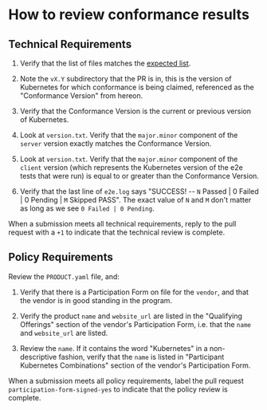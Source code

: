 # How to review conformance results

## Technical Requirements

1. Verify that the list of files matches the
[expected list](https://github.com/cncf/k8s-conformance/blob/master/instructions.md#contents-of-the-pr).

2. Note the `vX.Y` subdirectory that the PR is in, this is the version of
Kubernetes for which conformance is being claimed, referenced as the
"Conformance Version" from hereon.

3. Verify that the Conformance Version is the current or previous version of
Kubernetes.

4. Look at `version.txt`.  Verify that the `major.minor` component of the 
`server` version exactly matches the Conformance Version.

5. Look at `version.txt`.  Verify that the `major.minor` component of the 
`client` version (which represents the Kubernetes version of the e2e tests that
were run) is equal to or greater than the Conformance Version.

6. Verify that the last line of `e2e.log` says "SUCCESS! -- `N` Passed | 0
Failed | 0 Pending | `M` Skipped PASS".  The exact value of `N` and `M` don't
matter as long as we see `0 Failed | 0 Pending`.

When a submission meets all technical requirements, reply to the pull request
with a `+1` to indicate that the technical review is complete.

## Policy Requirements

Review the `PRODUCT.yaml` file, and:

1. Verify that there is a Participation Form on file for the `vendor`, and that
the vendor is in good standing in the program.

2. Verify the product `name` and `website_url` are listed in the
"Qualifying Offerings" section of the vendor's Participation Form, i.e. that
the `name` and `website_url` are listed. 

3. Review the `name`. If it contains the word "Kubernetes" in a non-descriptive
fashion, verify that the `name` is listed in "Participant Kubernetes
Combinations" section of the vendor's Participation Form.

When a submission meets all policy requirements, label the pull request
`participation-form-signed-yes` to indicate that the policy review is complete.

